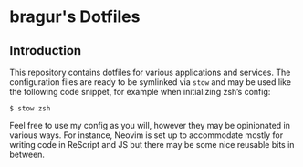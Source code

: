 # bragur's Dotfiles

## Introduction

This repository contains dotfiles for various applications and services. The configuration files are ready to be symlinked via `stow` and may be used like the following code snippet, for example when initializing zsh’s config:

```console
$ stow zsh
```

Feel free to use my config as you will, however they may be opinionated in various ways. For instance, Neovim is set up to accommodate mostly for writing code in ReScript and JS but there may be some nice reusable bits in between.
